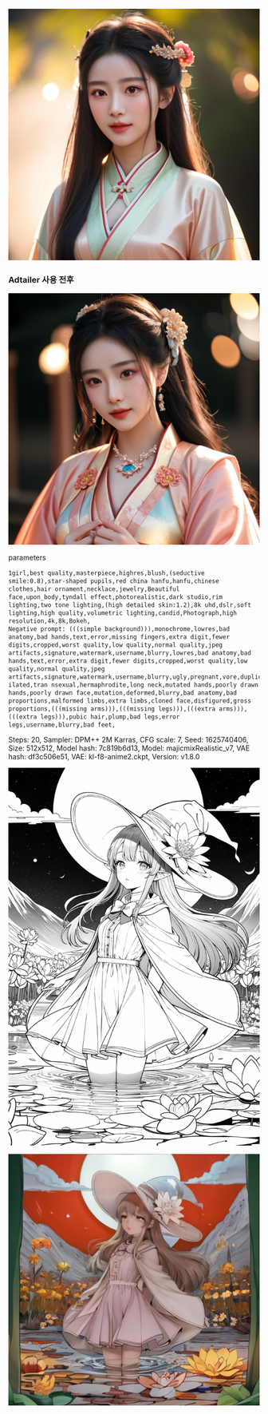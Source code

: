 


![image](https://github.com/JongMin0415/AI_Project/blob/main/Ai%20Images/00020-1625740406.png?raw=true)

### Adtailer 사용 전후

![image0](https://github.com/JongMin0415/AI_Project/blob/main/Ai%20Images/00021-2130881223.png?raw=true)



parameters
```
1girl,best quality,masterpiece,highres,blush,(seductive smile:0.8),star-shaped pupils,red china hanfu,hanfu,chinese clothes,hair ornament,necklace,jewelry,Beautiful face,upon_body,tyndall effect,photorealistic,dark studio,rim lighting,two tone lighting,(high detailed skin:1.2),8k uhd,dslr,soft lighting,high quality,volumetric lighting,candid,Photograph,high resolution,4k,8k,Bokeh,
Negative prompt: (((simple background))),monochrome,lowres,bad anatomy,bad hands,text,error,missing fingers,extra digit,fewer digits,cropped,worst quality,low quality,normal quality,jpeg artifacts,signature,watermark,username,blurry,lowres,bad anatomy,bad hands,text,error,extra digit,fewer digits,cropped,worst quality,low quality,normal quality,jpeg artifacts,signature,watermark,username,blurry,ugly,pregnant,vore,duplicate,morbid,mut ilated,tran nsexual,hermaphrodite,long neck,mutated hands,poorly drawn hands,poorly drawn face,mutation,deformed,blurry,bad anatomy,bad proportions,malformed limbs,extra limbs,cloned face,disfigured,gross proportions,(((missing arms))),(((missing legs))),(((extra arms))),(((extra legs))),pubic hair,plump,bad legs,error legs,username,blurry,bad feet,
```
Steps: 20, Sampler: DPM++ 2M Karras, CFG scale: 7, Seed: 1625740406, Size: 512x512, Model hash: 7c819b6d13, Model: majicmixRealistic_v7, VAE hash: df3c506e51, VAE: kl-f8-anime2.ckpt, Version: v1.8.0


![image](https://github.com/JongMin0415/AI_Project/blob/main/Ai%20Images/326146.png?raw=true)



![image](https://github.com/JongMin0415/AI_Project/blob/main/Ai%20Images/00008-2995553108.png?raw=true)